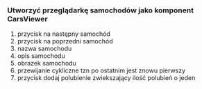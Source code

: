 ### Utworzyć przeglądarkę samochodów jako komponent CarsViewer
1. przycisk na następny samochód
2. przycisk na poprzedni samochód
3. nazwa samochodu
4. opis samochodu
5. obrazek samochodu
6. przewijanie cykliczne tzn po ostatnim jest znowu pierwszy
7. przycisk dodaj polubienie zwiekszający ilość polubień o jeden